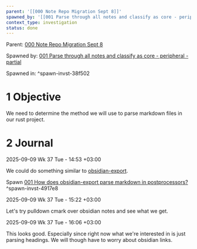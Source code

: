 ```yaml
---
parent: '[[000 Note Repo Migration Sept 8]]'
spawned_by: '[[001 Parse through all notes and classify as core - peripheral - partial]]'
context_type: investigation
status: done
---
```


Parent: [000 Note Repo Migration Sept 8](../000%20Note%20Repo%20Migration%20Sept%208.md)

Spawned by: [001 Parse through all notes and classify as core - peripheral - partial](../tasks/001%20Parse%20through%20all%20notes%20and%20classify%20as%20core%20-%20peripheral%20-%20partial.md)

Spawned in: [<a name="spawn-invst-38f502" />^spawn-invst-38f502](../tasks/001%20Parse%20through%20all%20notes%20and%20classify%20as%20core%20-%20peripheral%20-%20partial.md#spawn-invst-38f502)

# 1 Objective

We need to determine the method we will use to parse markdown files in our rust project.

# 2 Journal

2025-09-09 Wk 37 Tue - 14:53 +03:00

We could do something similar to [obsidian-export](https://github.com/zoni/obsidian-export).

Spawn [001 How does obsidian-export parse markdown in postprocessors?](001%20How%20does%20obsidian-export%20parse%20markdown%20in%20postprocessors%3F.md) <a name="spawn-invst-4917e8" />^spawn-invst-4917e8

2025-09-09 Wk 37 Tue - 15:22 +03:00

Let's try pulldown cmark over obsidian notes and see what we get.

2025-09-09 Wk 37 Tue - 16:06 +03:00

This looks good. Especially since right now what we're interested in is just parsing headings. We will though have to worry about obsidian links.
